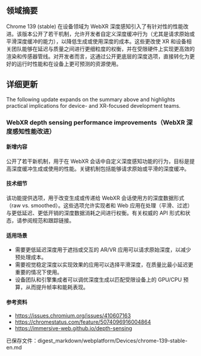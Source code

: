## 领域摘要

Chrome 139 (stable) 在设备领域为 WebXR 深度感知引入了有针对性的性能改进。该版本公开了若干机制，允许开发者自定义深度缓冲行为（尤其是请求原始或平滑深度缓冲的能力），以降低生成或使用深度的成本。这些更改使 XR 和设备相关团队能够在延迟与质量之间进行更细粒度的权衡，并在受限硬件上实现更高效的渲染和传感器管线。对开发者而言，这通过公开更底层的深度选项，直接转化为更好的运行时性能和在设备上更可预测的资源使用。

## 详细更新

The following update expands on the summary above and highlights practical implications for device- and XR-focused development teams.

### WebXR depth sensing performance improvements（WebXR 深度感知性能改进）

#### 新增内容
公开了若干新机制，用于在 WebXR 会话中自定义深度感知功能的行为，目标是提高深度缓冲生成或使用的性能。关键机制包括能够请求原始或平滑的深度缓冲。

#### 技术细节
该功能提供选项，用于改变生成或传递给 WebXR 会话使用方的深度数据形式（raw vs. smoothed）。这些选项允许实现者和 Web 应用在处理（平滑、过滤）与更低延迟、更低开销的深度数据消耗之间进行权衡。有关权威的 API 形式和状态，请参阅规范和跟踪链接。

#### 适用场景
- 需要更低延迟深度用于遮挡或交互的 AR/VR 应用可以请求原始深度，以减少预处理成本。  
- 需要视觉稳定深度以实现效果的应用可以选择平滑深度，在质量比最小延迟更重要的情况下使用。  
- 设备团队和引擎集成者可以调优深度生成以匹配受限设备上的 GPU/CPU 预算，从而提升帧率和能耗表现。

#### 参考资料
- https://issues.chromium.org/issues/410607163
- https://chromestatus.com/feature/5074096916004864
- https://immersive-web.github.io/depth-sensing

已保存文件：digest_markdown/webplatform/Devices/chrome-139-stable-en.md
